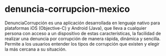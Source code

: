 denuncia-corrupcion-mexico
==========================

DenunciaCorrupción es una aplicación desarrollada en lenguaje nativo para plataformas iOS (Objective-C) y Android (Java), que lleva a cualquier persona con acceso a un dispositivo de estas características, la facilidad de realizar una denuncia por corrupción de manera rápida, dinámica y sencilla. Permite a los usuarios entender los tipos de corrupción que existen y elegir la más cercana a su situación.
